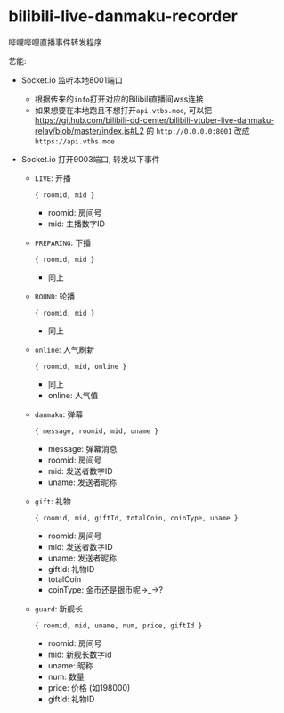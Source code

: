 # bilibili-live-danmaku-recorder
哔哩哔哩直播事件转发程序

艺能:

* Socket.io 监听本地8001端口

  * 根据传来的`info`打开对应的Bilibili直播间wss连接
  * 如果想要在本地跑且不想打开`api.vtbs.moe`, 可以把 https://github.com/bilibili-dd-center/bilibili-vtuber-live-danmaku-relay/blob/master/index.js#L2 的 `http://0.0.0.0:8001` 改成`https://api.vtbs.moe`

* Socket.io 打开9003端口, 转发以下事件

  * `LIVE`: 开播

    `{ roomid, mid }`

    * roomid: 房间号
    * mid: 主播数字ID

  * `PREPARING`: 下播

    `{ roomid, mid }`

    * 同上

  * `ROUND`: 轮播

    `{ roomid, mid }`

    - 同上

  * `online`: 人气刷新

    `{ roomid, mid, online }`

    - 同上
    - online: 人气值

  * `danmaku`: 弹幕

    `{ message, roomid, mid, uname }`

    * message: 弹幕消息
    * roomid: 房间号
    * mid: 发送者数字ID
    * uname: 发送者昵称

  * `gift`: 礼物

    `{ roomid, mid, giftId, totalCoin, coinType, uname }`

    * roomid: 房间号
    * mid: 发送者数字ID
    * uname: 发送者昵称
    * giftId: 礼物ID
    * totalCoin
    * coinType: 金币还是银币呢→_→?

  * `guard`: 新舰长

    `{ roomid, mid, uname, num, price, giftId }`

    * roomid: 房间号
    * mid: 新舰长数字id
    * uname: 昵称
    * num: 数量
    * price: 价格 (如198000)
    * giftId: 礼物ID